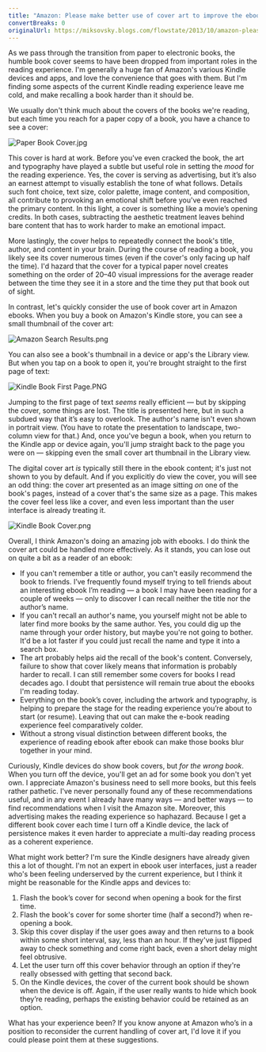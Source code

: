 ```yaml
---
title: "Amazon: Please make better use of cover art to improve the ebook reading experience"
convertBreaks: 0
originalUrl: https://miksovsky.blogs.com/flowstate/2013/10/amazon-please-make-better-use-of-cover-art-to-improve-the-ebook-reading-experience.html
---
```


<p>
  As we pass through the transition from paper to electronic books, the humble
  book cover seems to have been dropped from important roles in the reading
  experience. I'm generally a huge fan of Amazon's various Kindle devices and
  apps, and love the convenience that goes with them. But I'm finding some
  aspects of the current Kindle reading experience leave me cold, and make
  recalling a book harder than it should be.
</p>
<p>
  We usually don't think much about the covers of the books we're reading, but
  each time you reach for a paper copy of a book, you have a chance to see a
  cover:
</p>
<p>
  <img
    alt="Paper Book Cover.jpg"
    src="/images/flowstate/6a00d83451fb6769e2019affb30a32970b-pi.jpeg"
  />
</p>
<p>
  This cover is hard at work. Before you've even cracked the book, the art and
  typography have played a subtle but useful role in setting the <em>mood</em>
  for the reading experience. Yes, the cover is serving as advertising, but it’s
  also an earnest attempt to visually establish the tone of what follows.
  Details such font choice, text size, color palette, image content, and
  composition, all contribute to provoking an emotional shift before you've even
  reached the primary content. In this light, a cover is something like a
  movie’s opening credits. In both cases, subtracting the aesthetic treatment
  leaves behind bare content that has to work harder to make an emotional
  impact.
</p>
<p>
  More lastingly, the cover helps to repeatedly connect the book's title,
  author, and content in your brain. During the course of reading a book, you
  likely see its cover numerous times (even if the cover's only facing up half
  the time). I'd hazard that the cover for a typical paper novel creates
  something on the order of 20–40 visual impressions for the average reader
  between the time they see it in a store and the time they put that book out of
  sight.
</p>
<p>
  In contrast, let's quickly consider the use of book cover art in Amazon
  ebooks. When you buy a book on Amazon's Kindle store, you can see a small
  thumbnail of the cover art:
</p>
<p>
  <img
    alt="Amazon Search Results.png"
    src="/images/flowstate/6a00d83451fb6769e2019affb30a3f970b-pi.png"
  />
</p>
<p>
  You can also see a book's thumbnail in a device or app's the Library view. But
  when you tap on a book to open it, you're brought straight to the first page
  of text:
</p>
<p>
  <img
    alt="Kindle Book First Page.PNG"
    src="/images/flowstate/6a00d83451fb6769e2019affb3ad84970d-pi.png"
  />
</p>
<p>
  Jumping to the first page of text <em>seems</em> really efficient — but by
  skipping the cover, some things are lost. The title is presented here, but in
  such a subdued way that it’s easy to overlook. The author's name isn't even
  shown in portrait view. (You have to rotate the presentation to landscape,
  two-column view for that.) And, once you've begun a book, when you return to
  the Kindle app or device again, you'll jump straight back to the page you were
  on —&nbsp;skipping even the small cover art thumbnail in the Library view.
</p>
<p>
  The digital cover art <em>is</em> typically still there in the ebook content;
  it's just not shown to you by default. And if you explicitly do view the
  cover, you will see an odd thing: the cover art presented as an image sitting
  <em>on </em>one of the book's pages, instead of a cover that's the same size
  as a page. This makes the cover feel less like a cover, and even less
  important than the user interface is already treating it.
</p>
<p>
  <img
    alt="Kindle Book Cover.png"
    src="/images/flowstate/6a00d83451fb6769e2019affb31c7c970c-pi.png"
  />
</p>
<p>
  Overall, I think Amazon's doing an amazing job with ebooks. I do think the
  cover art could be handled more effectively. As it stands, you can lose out on
  quite a bit as a reader of an ebook:
</p>
<ul>
  <li>
    If you can't remember a title or author, you can't easily recommend the book
    to friends. I’ve frequently found myself trying to tell friends about an
    interesting ebook I’m reading —&nbsp;a book I may have been reading for a
    couple of weeks —&nbsp;only to discover I can recall neither the title nor
    the author’s name.
  </li>
  <li>
    If you can't recall an author's name, you yourself might not be able to
    later find more books by the same author. Yes, you could dig up the name
    through your order history, but maybe you're not going to bother. It'd be a
    lot faster if you could just recall the name and type it into a search box.
  </li>
  <li>
    The art probably helps aid the recall of the book's content. Conversely,
    failure to show that cover likely means that information is probably harder
    to recall. I can still remember some covers for books I read decades ago. I
    doubt that persistence will remain true about the ebooks I'm reading today.
  </li>
  <li>
    Everything on the book’s cover, including the artwork and typography, is
    helping to prepare the stage for the reading experience you’re about to
    start (or resume). Leaving that out can make the e-book reading experience
    feel comparatively colder.
  </li>
  <li>
    Without a strong visual distinction between different books, the experience
    of reading ebook after ebook can make those books blur together in your
    mind.
  </li>
</ul>
<p>
  Curiously, Kindle devices do show book covers, but
  <em>for the wrong book</em>. When you turn off the device, you'll get an ad
  for some book you don't yet own. I appreciate Amazon's business need to sell
  more books, but this feels rather pathetic. I've never personally found any of
  these recommendations useful, and in any event I already have many ways — and
  better ways — to find recommendations when I visit the Amazon site. Moreover,
  this advertising makes the reading experience so haphazard. Because I get a
  different book cover each time I turn off a Kindle device, the lack of
  persistence makes it even harder to appreciate a multi-day reading process as
  a coherent experience.
</p>
<p>
  What might work better? I'm sure the Kindle designers have already given this
  a lot of thought. I'm not an expert in ebook user interfaces, just a reader
  who's been feeling underserved by the current experience, but I think it might
  be reasonable for the Kindle apps and devices to:
</p>
<ol>
  <li>
    Flash the book’s cover for second when opening a book for the first time.
  </li>
  <li>
    Flash the book's cover for some shorter time (half a second?) when
    re-opening a book.
  </li>
  <li>
    Skip this cover display if the user goes away and then returns to a book
    within some short interval, say, less than an hour. If they've just flipped
    away to check something and come right back, even a short delay might feel
    obtrusive.
  </li>
  <li>
    Let the user turn off this cover behavior through an option if they're
    really obsessed with getting that second back.
  </li>
  <li>
    On the Kindle devices, the cover of the current book should be shown when
    the device is off. Again, if the user really wants to hide which book
    they’re reading, perhaps the existing behavior could be retained as an
    option.
  </li>
</ol>
<p>
  What has your experience been? If you know anyone at Amazon who’s in a
  position to reconsider the current handling of cover art, I'd love it if you
  could please point them at these suggestions.
</p>
